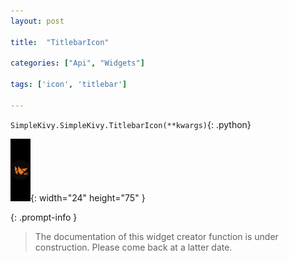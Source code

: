 ```yaml
---
layout: post

title:  "TitlebarIcon"

categories: ["Api", "Widgets"]

tags: ['icon', 'titlebar']

---
```

`SimpleKivy.SimpleKivy.TitlebarIcon(**kwargs)`{: .python}


![TitlebarIcon.png](assets/img/docs/TitlebarIcon.png){: width="24" height="75" }


{: .prompt-info }

> The documentation of this widget creator function is under construction. Please come back at a latter date.
